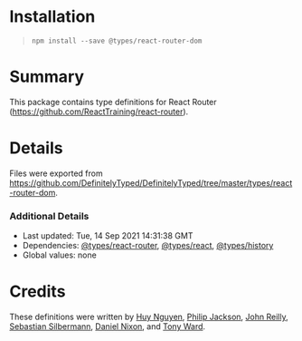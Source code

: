 # Installation
> `npm install --save @types/react-router-dom`

# Summary
This package contains type definitions for React Router (https://github.com/ReactTraining/react-router).

# Details
Files were exported from https://github.com/DefinitelyTyped/DefinitelyTyped/tree/master/types/react-router-dom.

### Additional Details
 * Last updated: Tue, 14 Sep 2021 14:31:38 GMT
 * Dependencies: [@types/react-router](https://npmjs.com/package/@types/react-router), [@types/react](https://npmjs.com/package/@types/react), [@types/history](https://npmjs.com/package/@types/history)
 * Global values: none

# Credits
These definitions were written by [Huy Nguyen](https://github.com/huy-nguyen), [Philip Jackson](https://github.com/p-jackson), [John Reilly](https://github.com/johnnyreilly), [Sebastian Silbermann](https://github.com/eps1lon), [Daniel Nixon](https://github.com/danielnixon), and [Tony Ward](https://github.com/ynotdraw).
